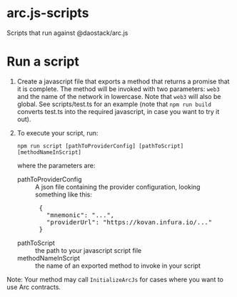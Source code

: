 # arc.js-scripts
Scripts that run against @daostack/arc.js

# Run a script

1. Create a javascript file that exports a method that returns a promise that it is complete.
 The method will be invoked with two parameters: `web3` and the name of the network in lowercase. Note that `web3` will also be global. See scripts/test.ts for an example (note that `npm run build` converts test.ts into the required javascript, in case you want to try it out).
2. To execute your script, run:

    `npm run script [pathToProviderConfig] [pathToScript] [methodNameInScript]`

    where the parameters are:

    <dl>
    <dt>pathToProviderConfig</dt>
    <dd>A json file containing the provider configuration, looking something like this:
      <pre>
    {
      "mnemonic": "...",
      "providerUrl": "https://kovan.infura.io/..."
    }</pre>
      </dd>
    <dt>pathToScript</dt><dd>the path to your javascript script file</dd>
    <dt>methodNameInScript</dt><dd>the name of an exported method to invoke in your script</dd>
    </dl>

Note: Your method may call `InitializeArcJs` for cases where you want to use Arc contracts.
